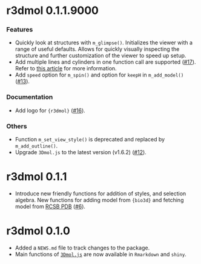 # r3dmol 0.1.1.9000

### Features

* Quickly look at structures with `m_glimpse()`. Initializes the viewer with 
a range of useful defaults. Allows for quickly visually inspecting the structure
and further customization of the viewer to speed up setup.
* Add multiple lines and cylinders in one function call are supported ([#17](https://github.com/swsoyee/r3dmol/pull/17)). Refer to [this article](https://swsoyee.github.io/r3dmol/articles/multi-selections.html) for 
more information.
* Add `speed` option for `m_spin()` and option for `keepH` in `m_add_model()` ([#13](https://github.com/swsoyee/r3dmol/pull/13)).

### Documentation

* Add logo for `{r3dmol}` ([#16](https://github.com/swsoyee/r3dmol/pull/16)).

### Others

* Function `m_set_view_style()` is deprecated and replaced by `m_add_outline()`.
* Upgrade `3Dmol.js` to the latest version (v1.6.2) ([#12](https://github.com/swsoyee/r3dmol/pull/12)).

# r3dmol 0.1.1

* Introduce new friendly functions for addition of styles, and selection algebra. New functions for adding model from `{bio3d}` and fetching model from [RCSB PDB](https://www.rcsb.org/) ([#6](https://github.com/swsoyee/r3dmol/pull/6)).

# r3dmol 0.1.0

* Added a `NEWS.md` file to track changes to the package.
* Main functions of [`3Dmol.js`](http://3dmol.csb.pitt.edu/doc/$3Dmol.GLViewer.html) are now available in `Rmarkdown` and `shiny`.
